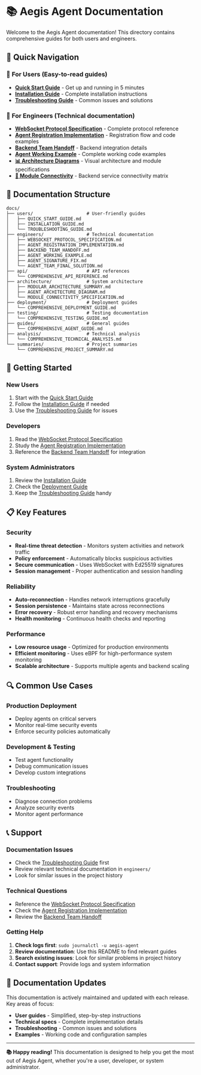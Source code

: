 # 📚 Aegis Agent Documentation

Welcome to the Aegis Agent documentation! This directory contains comprehensive guides for both users and engineers.

## 🎯 Quick Navigation

### 👥 **For Users** (Easy-to-read guides)
- **[Quick Start Guide](users/QUICK_START_GUIDE.md)** - Get up and running in 5 minutes
- **[Installation Guide](users/INSTALLATION_GUIDE.md)** - Complete installation instructions
- **[Troubleshooting Guide](users/TROUBLESHOOTING_GUIDE.md)** - Common issues and solutions

### 🔧 **For Engineers** (Technical documentation)
- **[WebSocket Protocol Specification](engineers/WEBSOCKET_PROTOCOL_SPECIFICATION.md)** - Complete protocol reference
- **[Agent Registration Implementation](engineers/AGENT_REGISTRATION_IMPLEMENTATION.md)** - Registration flow and code examples
- **[Backend Team Handoff](engineers/BACKEND_TEAM_HANDOFF.md)** - Backend integration details
- **[Agent Working Example](engineers/AGENT_WORKING_EXAMPLE.md)** - Complete working code examples
- **[📊 Architecture Diagrams](architecture/AGENT_ARCHITECTURE_DIAGRAM.md)** - Visual architecture and module specifications
- **[🔌 Module Connectivity](architecture/MODULE_CONNECTIVITY_SPECIFICATION.md)** - Backend service connectivity matrix

## 📖 Documentation Structure

```
docs/
├── users/                    # User-friendly guides
│   ├── QUICK_START_GUIDE.md
│   ├── INSTALLATION_GUIDE.md
│   └── TROUBLESHOOTING_GUIDE.md
├── engineers/                # Technical documentation
│   ├── WEBSOCKET_PROTOCOL_SPECIFICATION.md
│   ├── AGENT_REGISTRATION_IMPLEMENTATION.md
│   ├── BACKEND_TEAM_HANDOFF.md
│   ├── AGENT_WORKING_EXAMPLE.md
│   ├── AGENT_SIGNATURE_FIX.md
│   └── AGENT_TEAM_FINAL_SOLUTION.md
├── api/                      # API references
│   └── COMPREHENSIVE_API_REFERENCE.md
├── architecture/             # System architecture
│   ├── MODULAR_ARCHITECTURE_SUMMARY.md
│   ├── AGENT_ARCHITECTURE_DIAGRAM.md
│   └── MODULE_CONNECTIVITY_SPECIFICATION.md
├── deployment/               # Deployment guides
│   └── COMPREHENSIVE_DEPLOYMENT_GUIDE.md
├── testing/                  # Testing documentation
│   └── COMPREHENSIVE_TESTING_GUIDE.md
├── guides/                   # General guides
│   └── COMPREHENSIVE_AGENT_GUIDE.md
├── analysis/                 # Technical analysis
│   └── COMPREHENSIVE_TECHNICAL_ANALYSIS.md
└── summaries/                # Project summaries
    └── COMPREHENSIVE_PROJECT_SUMMARY.md
```

## 🚀 Getting Started

### **New Users**
1. Start with the [Quick Start Guide](users/QUICK_START_GUIDE.md)
2. Follow the [Installation Guide](users/INSTALLATION_GUIDE.md) if needed
3. Use the [Troubleshooting Guide](users/TROUBLESHOOTING_GUIDE.md) for issues

### **Developers**
1. Read the [WebSocket Protocol Specification](engineers/WEBSOCKET_PROTOCOL_SPECIFICATION.md)
2. Study the [Agent Registration Implementation](engineers/AGENT_REGISTRATION_IMPLEMENTATION.md)
3. Reference the [Backend Team Handoff](engineers/BACKEND_TEAM_HANDOFF.md) for integration

### **System Administrators**
1. Review the [Installation Guide](users/INSTALLATION_GUIDE.md)
2. Check the [Deployment Guide](deployment/COMPREHENSIVE_DEPLOYMENT_GUIDE.md)
3. Keep the [Troubleshooting Guide](users/TROUBLESHOOTING_GUIDE.md) handy

## 📋 Key Features

### **Security**
- **Real-time threat detection** - Monitors system activities and network traffic
- **Policy enforcement** - Automatically blocks suspicious activities
- **Secure communication** - Uses WebSocket with Ed25519 signatures
- **Session management** - Proper authentication and session handling

### **Reliability**
- **Auto-reconnection** - Handles network interruptions gracefully
- **Session persistence** - Maintains state across reconnections
- **Error recovery** - Robust error handling and recovery mechanisms
- **Health monitoring** - Continuous health checks and reporting

### **Performance**
- **Low resource usage** - Optimized for production environments
- **Efficient monitoring** - Uses eBPF for high-performance system monitoring
- **Scalable architecture** - Supports multiple agents and backend scaling

## 🔍 Common Use Cases

### **Production Deployment**
- Deploy agents on critical servers
- Monitor real-time security events
- Enforce security policies automatically

### **Development & Testing**
- Test agent functionality
- Debug communication issues
- Develop custom integrations

### **Troubleshooting**
- Diagnose connection problems
- Analyze security events
- Monitor agent performance

## 📞 Support

### **Documentation Issues**
- Check the [Troubleshooting Guide](users/TROUBLESHOOTING_GUIDE.md) first
- Review relevant technical documentation in `engineers/`
- Look for similar issues in the project history

### **Technical Questions**
- Reference the [WebSocket Protocol Specification](engineers/WEBSOCKET_PROTOCOL_SPECIFICATION.md)
- Check the [Agent Registration Implementation](engineers/AGENT_REGISTRATION_IMPLEMENTATION.md)
- Review the [Backend Team Handoff](engineers/BACKEND_TEAM_HANDOFF.md)

### **Getting Help**
1. **Check logs first**: `sudo journalctl -u aegis-agent`
2. **Review documentation**: Use this README to find relevant guides
3. **Search existing issues**: Look for similar problems in project history
4. **Contact support**: Provide logs and system information

## 🔄 Documentation Updates

This documentation is actively maintained and updated with each release. Key areas of focus:

- **User guides** - Simplified, step-by-step instructions
- **Technical specs** - Complete implementation details
- **Troubleshooting** - Common issues and solutions
- **Examples** - Working code and configuration samples

---

**📚 Happy reading!** This documentation is designed to help you get the most out of Aegis Agent, whether you're a user, developer, or system administrator.